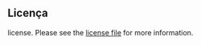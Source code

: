 ## Licença

license. Please see the [license file](license.md) for more information.

[ico-version]: https://img.shields.io/packagist/v/ribafs/laravel-acl.svg?style=flat-square
[ico-downloads]: https://img.shields.io/packagist/dt/ribafs/laravel-acl.svg?style=flat-square

[link-packagist]: https://packagist.org/packages/ribafs/laravel-acl
[link-downloads]: https://packagist.org/packages/ribafs/laravel-acl
[link-downloads]: https://github.com/ribafs/laravel-acl
[link-author]: https://github.com/ribafs
[link-author]: https://ribafs.github.io

